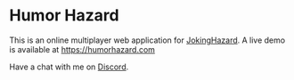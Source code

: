 # Humor Hazard

This is an online multiplayer web application for  [JokingHazard](https://www.jokinghazardgame.com/).
A live demo is available at https://humorhazard.com

Have a chat with me on [Discord](https://discord.gg/dNWfCajm2F).